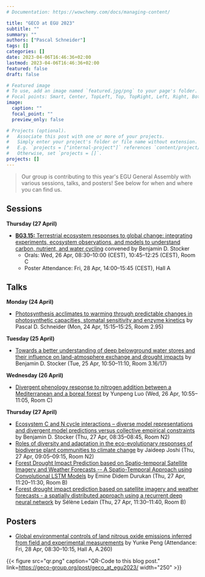 ```yaml
---
# Documentation: https://wowchemy.com/docs/managing-content/

title: "GECO at EGU 2023"
subtitle: ""
summary: ""
authors: ["Pascal Schneider"]
tags: []
categories: []
date: 2023-04-06T16:46:36+02:00
lastmod: 2023-04-06T16:46:36+02:00
featured: false
draft: false

# Featured image
# To use, add an image named `featured.jpg/png` to your page's folder.
# Focal points: Smart, Center, TopLeft, Top, TopRight, Left, Right, BottomLeft, Bottom, BottomRight.
image:
  caption: ""
  focal_point: ""
  preview_only: false

# Projects (optional).
#   Associate this post with one or more of your projects.
#   Simply enter your project's folder or file name without extension.
#   E.g. `projects = ["internal-project"]` references `content/project/deep-learning/index.md`.
#   Otherwise, set `projects = []`.
projects: []
---
```


> Our group is contributing to this year's EGU General Assembly with various sessions, talks, and posters! See below for when and where you can find us.

## Sessions

**Thursday (27 April)**

- [**BG3.15:** Terrestrial ecosystem responses to global change: integrating experiments, ecosystem observations, and models to understand carbon, nutrient, and water cycling](https://meetingorganizer.copernicus.org/EGU23/session/44989) convened by Benjamin D. Stocker
  - Orals: Wed, 26 Apr, 08:30–10:00 (CEST), 10:45–12:25 (CEST), Room C
  - Poster Attendance: Fri, 28 Apr, 14:00–15:45 (CEST), Hall A

## Talks

**Monday (24 April)**
- [Photosynthesis acclimates to warming through predictable changes in photosynthetic capacities, stomatal sensitivity and enzyme kinetics](https://meetingorganizer.copernicus.org/EGU23/EGU23-12108.html) by Pascal D. Schneider (Mon, 24 Apr, 15:15–15:25, Room 2.95)

**Tuesday (25 April)**
- [Towards a better understanding of deep belowground water stores and their influence on land-atmosphere exchange and drought impacts](https://meetingorganizer.copernicus.org/EGU23/EGU23-9503.html) by Benjamin D. Stocker (Tue, 25 Apr, 10:50–11:10, Room 3.16/17)

**Wednesday (26 April)**
- [Divergent phenology response to nitrogen addition between a Mediterranean and a boreal forest](https://meetingorganizer.copernicus.org/EGU23/EGU23-10303.html) by Yunpeng Luo (Wed, 26 Apr, 10:55–11:05, Room C)

**Thursday (27 April)**
- [Ecosystem C and N cycle interactions – diverse model representations and divergent model predictions versus collective empirical constraints](https://meetingorganizer.copernicus.org/EGU23/EGU23-9374.html) by Benjamin D. Stocker (Thu, 27 Apr, 08:35–08:45, Room N2)
- [Roles of diversity and adaptation in the eco-evolutionary responses of biodiverse plant communities to climate change](https://meetingorganizer.copernicus.org/EGU23/EGU23-9757.html) by Jaideep Joshi (Thu, 27 Apr, 09:05–09:15, Room N2)
- [Forest Drought Impact Prediction based on Spatio-temporal Satellite Imagery and Weather Forecasts -- A Spatio-Temporal Approach using Convolutional LSTM Models](https://meetingorganizer.copernicus.org/EGU23/EGU23-12437.html) by Emine Didem Durukan (Thu, 27 Apr, 11:20–11:30, Room B)
- [Forest drought impact prediction based on satellite imagery and weather forecasts - a spatially distributed approach using a recurrent deep neural network](https://meetingorganizer.copernicus.org/EGU23/EGU23-12672.html) by Sélène Ledain (Thu, 27 Apr, 11:30–11:40, Room B)

## Posters

- [Global environmental controls of land nitrous oxide emissions inferred from field and experimental measurements](https://meetingorganizer.copernicus.org/EGU23/EGU23-3984.html) by Yunke Peng (Attendance: Fri, 28 Apr, 08:30–10:15, Hall A, A.260)

{{< figure src="qr.png" caption="QR-Code to this blog post." link=https://geco-group.org/post/geco_at_egu2023/ width="250" >}}

